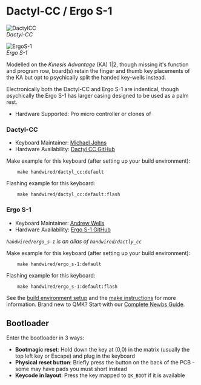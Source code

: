 # Dactyl-CC / Ergo S-1

![DactylCC](https://i.imgur.com/CUbPLZC.jpeg)  
*Dactyl-CC*

![ErgoS-1](https://wizardkeyboards.com/wp-content/uploads/2021/11/20211108_233645-1024x498.jpg)  
*Ergo S-1*

Modelled on the *Kinesis Advantage* (KA) 1|2, though missing it's function and program row, board(s) retain the finger and thumb key placements of the KA but opt to psychically split the handed key-wells instead.

Electronically both the Dactyl-CC and Ergo S-1 are indentical, though psychically the Ergo S-1 has larger casing designed to be used as a palm rest.

* Hardware Supported: Pro micro controller or clones of

### Dactyl-CC
* Keyboard Maintainer: [Michael Johns](https://github.com/mjohns)
* Hardware Availability: [Dactyl CC GitHub](https://github.com/mjohns/dactyl-cc)

Make example for this keyboard (after setting up your build environment):
```
    make handwired/dactyl_cc:default
```
Flashing example for this keyboard:
```
    make handwired/dactyl_cc:default:flash
```
    
### Ergo S-1
* Keyboard Maintainer: [Andrew Wells](https://github.com/wizarddata)
* Hardware Availability: [Ergo S-1 GitHub](https://github.com/wizarddata/Ergo-S-1)

*`handwired/ergo_s-1` is an alias of `handwired/dactly_cc`*

Make example for this keyboard (after setting up your build environment):
```
    make handwired/ergo_s-1:default
```
Flashing example for this keyboard:
```
    make handwired/ergo_s-1:default:flash
```

See the [build environment setup](https://docs.qmk.fm/#/getting_started_build_tools) and the [make instructions](https://docs.qmk.fm/#/getting_started_make_guide) for more information. Brand new to QMK? Start with our [Complete Newbs Guide](https://docs.qmk.fm/#/newbs).

## Bootloader

Enter the bootloader in 3 ways:

* **Bootmagic reset**: Hold down the key at (0,0) in the matrix (usually the top left key or Escape) and plug in the keyboard
* **Physical reset button**: Briefly press the button on the back of the PCB - some may have pads you must short instead
* **Keycode in layout**: Press the key mapped to `QK_BOOT` if it is available
